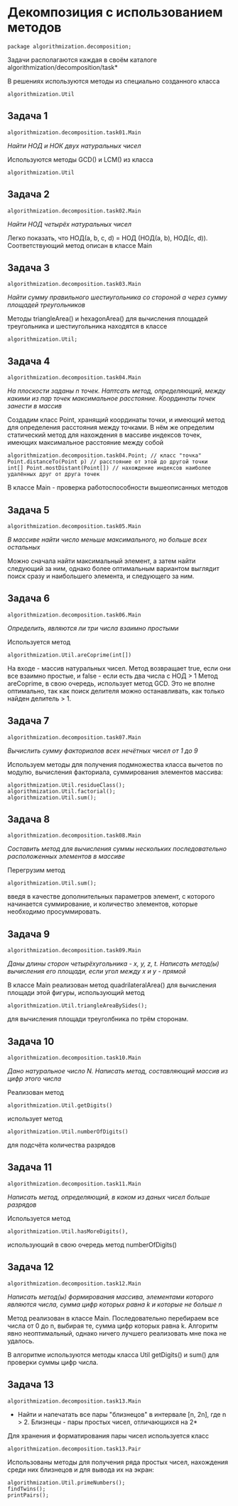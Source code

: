 Декомпозиция с использованием методов
=================

	package algorithmization.decomposition;

Задачи располагаются каждая в своём каталоге algorithmization/decomposition/task*

В решениях используются методы из специально созданного класса 

	algorithmization.Util

Задача 1
-----------------

	algorithmization.decomposition.task01.Main

*Найти НОД и НОК двух натуральных чисел*

Используются методы GCD() и LCM() из класса

	algorithmization.Util

Задача 2
-----------------
	
	algorithmization.decomposition.task02.Main
	
*Найти НОД четырёх натуральных чисел*
	
Легко показать, что НОД(a, b, c, d) = НОД (НОД(a, b), НОД(c, d)). Соответствующий метод описан в классе Main
	
Задача 3
-----------------

	algorithmization.decomposition.task03.Main

*Найти сумму правильного шестиугольника со стороной a через сумму площадей треугольников*

Методы triangleArea() и hexagonArea() для вычисления площадей треугольника и шестиугольника находятся в классе
	
	algorithmization.Util;

Задача 4
-----------------

	algorithmization.decomposition.task04.Main

*На плоскости заданы n точек. Наптсать метод, определяющий, между какими из пар точек максимальное расстояние. Координаты точек занести в массив*

Создадим класс Point, хранящий координаты точки, и имеющий метод для определения расстояния между точками. В нём же определим статический метод для нахождения в массиве индексов точек, имеющих максимальное расстояние между собой

	algorithmization.decomposition.task04.Point; // класс "точка"
	Point.distanceTo(Point p) // расстояние от этой до другой точки
	int[] Point.mostDistant(Point[]) // нахождение индексов наиболее удалённых друг от друга точек

В классе Main - проверка работоспособности вышеописанных методов

Задача 5
-----------------

	algorithmization.decomposition.task05.Main

*В массиве найти число меньше максимального, но больше всех остальных*

Можно сначала найти максимальный элемент, а затем найти следующий за ним,
однако более оптимальным вариантом выглядит поиск сразу и наибольшего элемента,
и следующего за ним.

Задача 6
-----------------

	algorithmization.decomposition.task06.Main

*Определить, являются ли три числа взаимно простыми*

Используется метод

	algorithmization.Util.areCoprime(int[])

На входе - массив натуральных чисел. Метод возвращает true, если они все взаимно простые, и false - если есть два числа с НОД > 1
Метод areCoprime, в свою очередь, использует метод GCD. Это не вполне оптимально, так как поиск делителя можно останавливать,
как только найден делитель > 1.

Задача 7
-----------------

	algorithmization.decomposition.task07.Main

*Вычислить сумму факториалов всех нечётных чисел от 1 до 9*

Используем методы для получения подмножества класса вычетов по модулю, вычисления факториала, суммирования элементов массива:

	algorithmization.Util.residueClass();
	algorithmization.Util.factorial();
	algorithmization.Util.sum();

Задача 8
-----------------
	
	algorithmization.decomposition.task08.Main

*Составить метод для вычисления суммы нескольких последовательно расположенных элементов в массиве*

Перегрузим метод

	algorithmization.Util.sum();

введя в качестве дополнительных параметров элемент, с которого начинается суммирование, и количество элементов, которые необходимо просуммировать.

Задача 9
-----------------

	algorithmization.decomposition.task09.Main

*Даны длины сторон четырёхугольника - x, y, z, t. Написать метод(ы) вычисления его площади, если угол между x и y - прямой*

В классе Main реализован метод quadrilateralArea() для вычисления площади этой фигуры, использующий метод

	algorithmization.Util.triangleAreaBySides();

для вычисления площади треуголбника по трём сторонам.

Задача 10
-----------------

	algorithmization.decomposition.task10.Main

*Дано натуральное число N. Написать метод, составляющий массив из цифр этого числа*

Реализован метод

	algorithmization.Util.getDigits()

использует метод

	algorithmization.Util.numberOfDigits()
	
для подсчёта количества разрядов


Задача 11
-----------------

	algorithmization.decomposition.task11.Main

*Написать метод, определяющий, в каком из даных чисел больше разрядов*

Используется метод

	algorithmization.Util.hasMoreDigits(),

использующий в свою очередь метод numberOfDigits()

Задача 12
-----------------

	algorithmization.decomposition.task12.Main

*Написать метод(ы) формирования массива, элементами которого являются числа, сумма цифр которых равна k и которые не больше n*

Метод реализован в классе Main. Последовательно перебираем все числа от 0 до n, выбирая те, сумма цифр которых равна k. Алгоритм явно неоптимальный, однако ничего лучшего реализовать мне пока не удалось.

В алгоритме используются методы класса Util getDigits() и sum() для проверки суммы цифр числа.

Задача 13
-----------------

	algorithmization.decomposition.task13.Main

* Найти и напечатать все пары "близнецов" в интервале [n, 2n], где n > 2. Близнецы - пары простых чисел, отличающихся на 2*

Для хранения и форматирования пары чисел используется класс

	algorithmization.decomposition.task13.Pair

Использованы методы для получения ряда простых чисел, нахождения среди них близнецов и для вывода их на экран:

	algorithmization.Util.primeNumbers();
	findTwins();
	printPairs();

